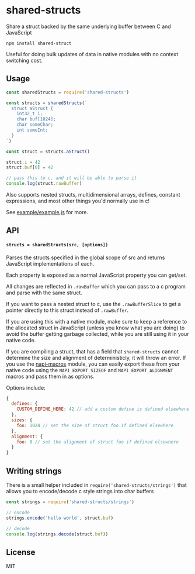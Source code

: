 # shared-structs

Share a struct backed by the same underlying buffer between C and JavaScript

```
npm install shared-struct
```

Useful for doing bulk updates of data in native modules with no context switching cost.

## Usage

``` js
const sharedStructs = require('shared-structs')

const structs = sharedStructs(`
  struct aStruct {
    int32_t i;
    char buf[1024];
    char someChar;
    int someInt;
  }
`)

const struct = structs.aStruct()

struct.i = 42
struct.buf[0] = 42

// pass this to c, and it will be able to parse it
console.log(struct.rawBuffer)
```

Also supports nested structs, multidimensional arrays, defines, constant expressions, and most other things you'd normally use in c!

See [example/example.js](example/example.js) for more.

## API

#### `structs = sharedStructs(src, [options])`

Parses the structs specified in the global scope of src
and returns JavaScript implementations of each.

Each property is exposed as a normal JavaScript property you can
get/set.

All changes are reflected in `.rawBuffer` which you can pass to a c program
and parse with the same struct.

If you want to pass a nested struct to c, use the `.rawBufferSlice` to get a pointer
directly to this struct instead of `.rawBuffer`.

If you are using this with a native module, make sure to keep a reference to the allocated
struct in JavaScript (unless you know what you are doing) to avoid the buffer getting garbage
collected, while you are still using it in your native code.

If you are compiling a struct, that has a field that `shared-structs` cannot determine the size and alignment of deterministicly, it will throw an error. If you use the [napi-macros](https://github.com/mafintosh/napi-macros) module, you can easily export these from your native code using the `NAPI_EXPORT_SIZEOF` and `NAPI_EXPORT_ALIGNMENT` macros and pass them in as options.

Options include:

```js
{
  defines: {
    CUSTOM_DEFINE_HERE: 42 // add a custom define is defined elsewhere
  },
  sizes: {
    foo: 1024 // set the size of struct foo if defined elsewhere
  },
  alignment: {
    foo: 8 // set the alignment of struct foo if defined elsewhere
  }
}
```

## Writing strings

There is a small helper included in `require('shared-structs/strings')` that
allows you to encode/decode c style strings into char buffers

```js
const strings = require('shared-structs/strings')

// encode
strings.encode('hello world', struct.buf)

// decode
console.log(strings.decode(struct.buf))
```

## License

MIT
